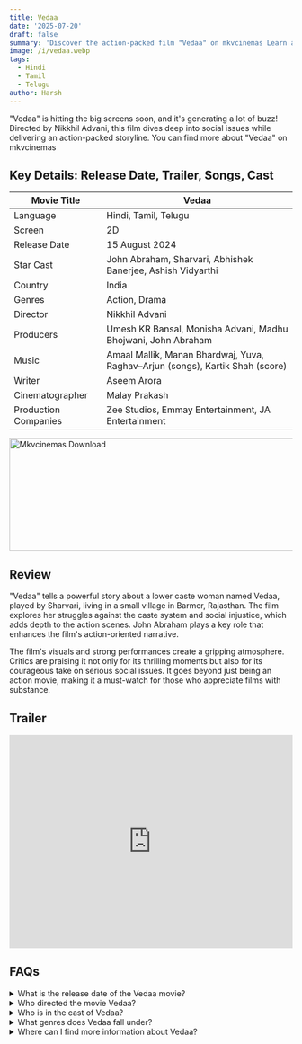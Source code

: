 ```yaml
---
title: Vedaa
date: '2025-07-20'
draft: false
summary: 'Discover the action-packed film "Vedaa" on mkvcinemas Learn about its release date, cast, and more'
image: /i/vedaa.webp
tags:
  - Hindi
  - Tamil
  - Telugu
author: Harsh
---
```


"Vedaa" is hitting the big screens soon, and it's generating a lot of buzz! Directed by Nikkhil Advani, this film dives deep into social issues while delivering an action-packed storyline. You can find more about "Vedaa" on mkvcinemas

## Key Details: Release Date, Trailer, Songs, Cast

| Movie Title          | Vedaa                                                                         |
| -------------------- | ----------------------------------------------------------------------------- |
| Language             | Hindi, Tamil, Telugu                                                          |
| Screen               | 2D                                                                            |
| Release Date         | 15 August 2024                                                                |
| Star Cast            | John Abraham, Sharvari, Abhishek Banerjee, Ashish Vidyarthi                   |
| Country              | India                                                                         |
| Genres               | Action, Drama                                                                 |
| Director             | Nikkhil Advani                                                                |
| Producers            | Umesh KR Bansal, Monisha Advani, Madhu Bhojwani, John Abraham                 |
| Music                | Amaal Mallik, Manan Bhardwaj, Yuva, Raghav–Arjun (songs), Kartik Shah (score) |
| Writer               | Aseem Arora                                                                   |
| Cinematographer      | Malay Prakash                                                                 |
| Production Companies | Zee Studios, Emmay Entertainment, JA Entertainment                            |

<a href="https://mkvcinemas.buzz/bookmarks-list">
  <img src="/mkvcinemas-btn.webp" alt="Mkvcinemas Download" width="600" height="200" loading="lazy">
</a>

## Review

"Vedaa" tells a powerful story about a lower caste woman named Vedaa, played by Sharvari, living in a small village in Barmer, Rajasthan. The film explores her struggles against the caste system and social injustice, which adds depth to the action scenes. John Abraham plays a key role that enhances the film's action-oriented narrative.

The film's visuals and strong performances create a gripping atmosphere. Critics are praising it not only for its thrilling moments but also for its courageous take on serious social issues. It goes beyond just being an action movie, making it a must-watch for those who appreciate films with substance.

## Trailer

<iframe width="100%" height="380" src="https://www.youtube.com/embed/DQIg3Dntu9w?si=eMHwaGmyiIUQ9f7E" title={title} frameborder="0" allow="accelerometer; autoplay; clipboard-write; encrypted-media; gyroscope; picture-in-picture; web-share" referrerpolicy="strict-origin-when-cross-origin" allowfullscreen loading="lazy"></iframe>

## FAQs

<details>
  <summary>What is the release date of the Vedaa movie?</summary>
  <p>Vedaa is set to release in theaters on 15 August 2024.</p>
</details>

<details>
  <summary>Who directed the movie Vedaa?</summary>
  <p>The movie has been directed by Nikkhil Advani.</p>
</details>

<details>
  <summary>Who is in the cast of Vedaa?</summary>
  <p>The star cast includes John Abraham, Sharvari, Abhishek Banerjee, and Ashish Vidyarthi.</p>
</details>

<details>
  <summary>What genres does Vedaa fall under?</summary>
  <p>Vedaa is an action and drama film.</p>
</details>

<details>
  <summary>Where can I find more information about Vedaa?</summary>
  <p>You can check out mkvcinemas for more details and updates on the film.</p>
</details>
